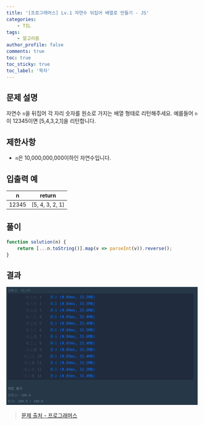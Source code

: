 ```yaml
---
title: '[프로그래머스] Lv.1 자연수 뒤집어 배열로 만들기 - JS'
categories:
    - TIL
tags:
    - 알고리즘
author_profile: false
comments: true
toc: true
toc_sticky: true
toc_label: '목차'
---
```


## 문제 설명
자연수 `n`을 뒤집어 각 자리 숫자를 원소로 가지는 배열 형태로 리턴해주세요. 예를들어 `n`이 12345이면 [5,4,3,2,1]을 리턴합니다.

## 제한사항
* `n`은 10,000,000,000이하인 자연수입니다.

## 입출력 예

| n     | return          |
|-------|-----------------|
| 12345 | [5, 4, 3, 2, 1] |

## 풀이
```javascript
function solution(n) {
    return [...n.toString()].map(v => parseInt(v)).reverse();
}
```

## 결과
![result](/assets/images/2023/08/21/algorithm-07-result.png)

>[문제 출처 - 프로그래머스](https://school.programmers.co.kr/learn/courses/30/lessons/12932)